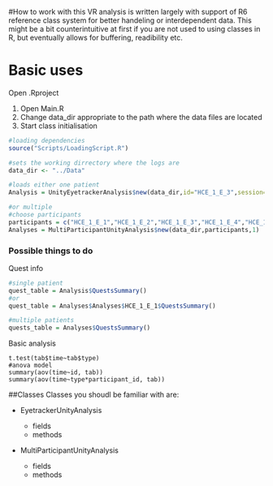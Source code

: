 #How to work with this
VR analysis is written largely with support of R6 reference class system for better handeling or interdependent data. This might be a bit counterintuitive at first if you are not used to using classes in R, but eventually allows for buffering, readibility etc.


# Basic uses
Open .Rproject
1. Open Main.R
2. Change data_dir appropriate to the path where the data files are located
3. Start class initialisation

```r
#loading dependencies
source("Scripts/LoadingScript.R")

#sets the working dirrectory where the logs are
data_dir <- "../Data"

#loads either one patient
Analysis = UnityEyetrackerAnalysis$new(data_dir,id="HCE_1_E_3",session=1)

#or multiple
#choose participants
participants = c("HCE_1_E_1","HCE_1_E_2","HCE_1_E_3","HCE_1_E_4","HCE_1_E_5")
Analyses = MultiParticipantUnityAnalysis$new(data_dir,participants,1)
```

### Possible things to do
Quest info
```r
#single patient
quest_table = Analysis$QuestsSummary()
#or
quest_table = Analyses$Analyses$HCE_1_E_1$QuestsSummary()

#multiple patients
quests_table = Analyses$QuestsSummary()
```

Basic analysis

```°r
t.test(tab$time~tab$type)
#anova model
summary(aov(time~id, tab))
summary(aov(time~type*participant_id, tab))
```

##Classes
Classes you shoudl be familiar with are:
* EyetrackerUnityAnalysis
  * fields
  * methods

* MultiParticipantUnityAnalysis
  * fields
  * methods
